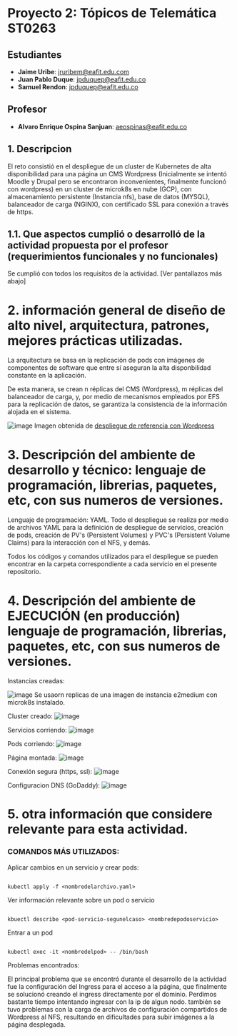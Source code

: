 # Proyecto 2: Tópicos de Telemática ST0263

## Estudiantes
- **Jaime Uribe**: jruribem@eafit.edu.com
- **Juan Pablo Duque**: jpduquep@eafit.edu.co
- **Samuel Rendon**: jpduquep@eafit.edu.co

## Profesor
- **Alvaro Enrique Ospina Sanjuan**: aeospinas@eafit.edu.co

## 1. Descripcion
El reto consistió en el despliegue de un cluster de Kubernetes de alta disponibilidad para una página un CMS Wordpress (Inicialmente se intentó Moodle y Drupal pero se encontraron inconvenientes, finalmente funcionó con wordpress) en un cluster de microk8s en nube (GCP), con almacenamiento persistente (Instancia nfs), base de datos (MYSQL), balanceador de carga (NGINX), con certificado SSL para conexión a través de https.

## 1.1. Que aspectos cumplió o desarrolló de la actividad propuesta por el profesor (requerimientos funcionales y no funcionales)

Se cumplió con todos los requisitos de la actividad.
[Ver pantallazos más abajo]


# 2. información general de diseño de alto nivel, arquitectura, patrones, mejores prácticas utilizadas.

La arquitectura se basa en la replicación de pods con imágenes de componentes de software que entre sí aseguran la alta disponbilidad constante en la aplicación.

De esta manera, se crean n réplicas del CMS (Wordpress), m réplicas del balanceador de carga, y, por medio de mecanismos empleados por EFS para la replicación de datos, se garantiza la consistencia de la información alojada en el sistema.

![image](https://github.com/user-attachments/assets/4d13eedc-7bbf-4fe5-92c3-3f2af98ba31b)
Imagen obtenida de <a href="https://aws.amazon.com/blogs/storage/running-wordpress-on-amazon-eks-with-amazon-efs-intelligent-tiering/">despliegue de referencia con Wordpress</a> 

# 3. Descripción del ambiente de desarrollo y técnico: lenguaje de programación, librerias, paquetes, etc, con sus numeros de versiones.

Lenguaje de programación: YAML.
Todo el despliegue se realiza por medio de archivos YAML para la definición de despliegue de servicios, creación de pods, creación de PV's (Persistent Volumes) y PVC's (Persistent Volume Claims) para la interacción con el NFS, y demás.

Todos los códigos y comandos utilizados para el despliegue se pueden encontrar en la carpeta correspondiente a cada servicio en el presente repositorio.

# 4. Descripción del ambiente de EJECUCIÓN (en producción) lenguaje de programación, librerias, paquetes, etc, con sus numeros de versiones.

Instancias creadas:

![image](https://github.com/user-attachments/assets/13e1de33-fa01-4a9e-a6d3-c5c97e030c2e)
Se usaorn replicas de una imagen de instancia e2medium con microk8s instalado.

Cluster creado:
![image](https://github.com/user-attachments/assets/bb3220e5-b80c-4678-835d-10e34f76705b)


Servicios corriendo:
![image](https://github.com/user-attachments/assets/c734ea51-082e-4029-b690-1ab4b09925ef)


Pods corriendo:
![image](https://github.com/user-attachments/assets/fd28cb79-020f-4aa1-ba46-09f002511bea)


Página montada:
![image](https://github.com/user-attachments/assets/50eb1eea-9614-4d0d-8423-ddef3f0bed89)


Conexión segura (https, ssl):
![image](https://github.com/user-attachments/assets/aa0a9409-f7fc-4fee-acc7-b32c4a9866c9)


Configuracion DNS (GoDaddy):
![image](https://github.com/user-attachments/assets/1bcfce79-57e2-4da8-b18e-1c1f94e4c2c7)


# 5. otra información que considere relevante para esta actividad.

### COMANDOS MÁS UTILIZADOS:

Aplicar cambios en un servicio y crear pods: 
```{bash}

kubectl apply -f <nombredelarchivo.yaml>

```

Ver información relevante sobre un pod o servicio
```{bash}

kbuectl describe <pod-servicio-segunelcaso> <nombredepodoservicio>

```

Entrar a un pod
```{bash}

kubectl exec -it <nombredelpod> -- /bin/bash

```


Problemas encontrados:

El principal problema que se encontró durante el desarrollo de la actividad fue la configuración del Ingress para el acceso a la página, que finalmente se solucionó creando el ingress directamente por el dominio. Perdimos bastante tiempo intentando ingresar con la ip de algun nodo. también se tuvo problemas con la carga de archivos de configuración compartidos de Wordpress al NFS, resultando en dificultades para subir imágenes a la página desplegada.






